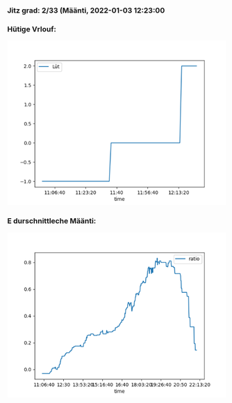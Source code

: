 ### Jitz grad: 2/33 (Määnti, 2022-01-03 12:23:00

### Hütige Vrlouf:
![Graph](Today.png)

### E durschnittleche Määnti:
![Graph](Määnti.png)